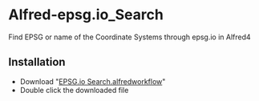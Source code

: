 # Alfred-epsg.io_Search
Find EPSG or name of the Coordinate Systems through epsg.io in Alfred4

## Installation
* Download "[EPSG.io Search.alfredworkflow](https://github.com/custardcream98/Alfred-epsg.io_Search/blob/main/EPSG.io%20Search.alfredworkflow)"
* Double click the downloaded file
